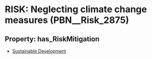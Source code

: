 # RISK: __Neglecting climate change measures__ (PBN__Risk_2875)

## Property: has_RiskMitigation

* [Sustainable Development](PBN__Mitigation_1040)

